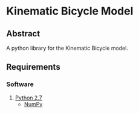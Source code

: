 # Kinematic Bicycle Model
<p align="center">
  <src="https://github.com/winstxnhdw/KinematicBicycleModel/blob/main/screenshots/KinematicBicycleModel.png?raw=true">
</p>
   
## Abstract
A python library for the Kinematic Bicycle model.

## Requirements
### Software
1. [Python 2.7](https://www.python.org/download/releases/2.7/)
   - [NumPy](https://pypi.org/project/numpy/)
